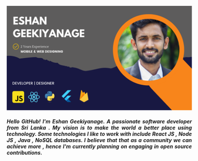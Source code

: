 
![MasterHead](https://github.com/Eshan9715/TempMobile/blob/master/Creative%20(3).png)
<h5 align="justify">Hello GitHub! I'm Eshan Geekiyanage. A passionate software developer from Sri Lanka . My vision is to make the world a better place using technology. Some technologies I like to work with include React JS , Node JS , Java , NoSQL databases. I believe that that as a community we can achieve more , hence I'm currently planning on engaging in open source contributions.</h>


